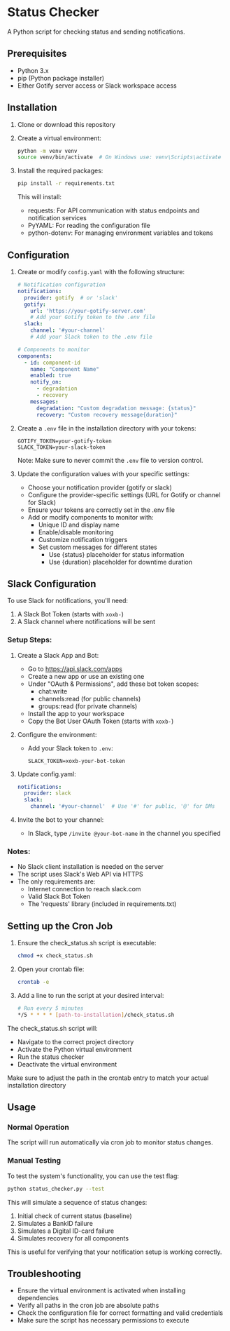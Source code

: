 # Status Checker

A Python script for checking status and sending notifications.

## Prerequisites

* Python 3.x
* pip (Python package installer)
* Either Gotify server access or Slack workspace access

## Installation

1. Clone or download this repository
2. Create a virtual environment:
   ```bash
   python -m venv venv
   source venv/bin/activate  # On Windows use: venv\Scripts\activate
   ```

3. Install the required packages:
   ```bash
   pip install -r requirements.txt
   ```

   This will install:
   - requests: For API communication with status endpoints and notification services
   - PyYAML: For reading the configuration file
   - python-dotenv: For managing environment variables and tokens

## Configuration

1. Create or modify `config.yaml` with the following structure:
   ```yaml
   # Notification configuration
   notifications:
     provider: gotify  # or 'slack'
     gotify:
       url: 'https://your-gotify-server.com'
       # Add your Gotify token to the .env file
     slack:
       channel: '#your-channel'
       # Add your Slack token to the .env file

   # Components to monitor
   components:
     - id: component-id
       name: "Component Name"
       enabled: true
       notify_on:
         - degradation
         - recovery
       messages:
         degradation: "Custom degradation message: {status}"
         recovery: "Custom recovery message{duration}"
   ```

2. Create a `.env` file in the installation directory with your tokens:
   ```
   GOTIFY_TOKEN=your-gotify-token
   SLACK_TOKEN=your-slack-token
   ```
   
   Note: Make sure to never commit the `.env` file to version control.

3. Update the configuration values with your specific settings:
   - Choose your notification provider (gotify or slack)
   - Configure the provider-specific settings (URL for Gotify or channel for Slack)
   - Ensure your tokens are correctly set in the .env file
   - Add or modify components to monitor with:
     - Unique ID and display name
     - Enable/disable monitoring
     - Customize notification triggers
     - Set custom messages for different states
       - Use {status} placeholder for status information
       - Use {duration} placeholder for downtime duration

## Slack Configuration

To use Slack for notifications, you'll need:

1. A Slack Bot Token (starts with `xoxb-`)
2. A Slack channel where notifications will be sent

### Setup Steps:

1. Create a Slack App and Bot:
   - Go to https://api.slack.com/apps
   - Create a new app or use an existing one
   - Under "OAuth & Permissions", add these bot token scopes:
     - chat:write
     - channels:read (for public channels)
     - groups:read (for private channels)
   - Install the app to your workspace
   - Copy the Bot User OAuth Token (starts with `xoxb-`)

2. Configure the environment:
   - Add your Slack token to `.env`:
     ```
     SLACK_TOKEN=xoxb-your-bot-token
     ```

3. Update config.yaml:
   ```yaml
   notifications:
     provider: slack
     slack:
       channel: '#your-channel'  # Use '#' for public, '@' for DMs
   ```

4. Invite the bot to your channel:
   - In Slack, type `/invite @your-bot-name` in the channel you specified

### Notes:
- No Slack client installation is needed on the server
- The script uses Slack's Web API via HTTPS
- The only requirements are:
  - Internet connection to reach slack.com
  - Valid Slack Bot Token
  - The 'requests' library (included in requirements.txt)

## Setting up the Cron Job

1. Ensure the check_status.sh script is executable:

   ```bash
   chmod +x check_status.sh
   ```

2. Open your crontab file:

   ```bash
   crontab -e
   ```

3. Add a line to run the script at your desired interval:
   ```bash
   # Run every 5 minutes
   */5 * * * * [path-to-installation]/check_status.sh
   ```

The check_status.sh script will:

- Navigate to the correct project directory
- Activate the Python virtual environment
- Run the status checker
- Deactivate the virtual environment

Make sure to adjust the path in the crontab entry to match your actual installation directory

## Usage

### Normal Operation
The script will run automatically via cron job to monitor status changes.

### Manual Testing
To test the system's functionality, you can use the test flag:
```bash
python status_checker.py --test
```

This will simulate a sequence of status changes:
1. Initial check of current status (baseline)
2. Simulates a BankID failure
3. Simulates a Digital ID-card failure
4. Simulates recovery for all components

This is useful for verifying that your notification setup is working correctly.

## Troubleshooting

- Ensure the virtual environment is activated when installing dependencies
- Verify all paths in the cron job are absolute paths
- Check the configuration file for correct formatting and valid credentials
- Make sure the script has necessary permissions to execute

